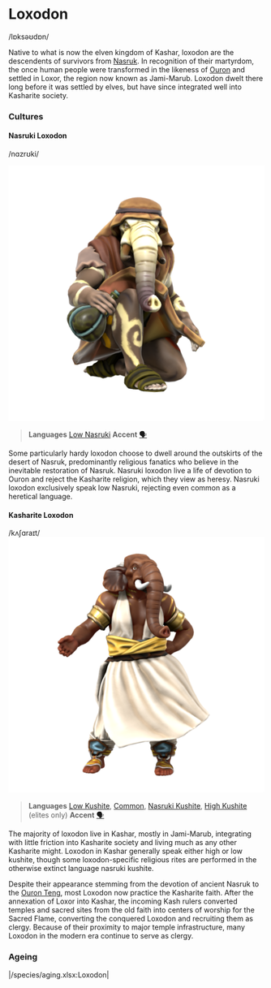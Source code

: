 # Loxodon
/lɒksəʊdɒn/

Native to what is now the elven kingdom of Kashar, loxodon are the descendents of survivors from [Nasruk](/places/nasruk). In recognition of their martyrdom, the once human people were transformed in the likeness of [Ouron](/cosmology/fey/major_fey/ouron.md) and settled in Loxor, the region now known as Jami-Marub. Loxodon dwelt there long before it was settled by elves, but have since integrated well into Kasharite society.

### Cultures

#### Nasruki Loxodon
/nɑzrʊki/

![](loxodon-nasruk.png)

> **Languages** [Low Nasruki](/languages/nasruki#low-nasruki)
> **Accent** [🗣️](https://www.dialectsarchive.com/iran-1)

Some particularly hardy loxodon choose to dwell around the outskirts of the desert of Nasruk, predominantly religious fanatics who believe in the inevitable restoration of Nasruk. Nasruki loxodon live a life of devotion to Ouron and reject the Kasharite religion, which they view as heresy. Nasruki loxodon exclusively speak low Nasruki, rejecting even common as a heretical language.

#### Kasharite Loxodon
/kʌʃɑraɪt/
![](loxodon-kashar.png)

> **Languages** [Low Kushite](/languages/kushite#low-kushite), [Common](/languages/common), [Nasruki Kushite](/languages/nasruki#nasruki-kushite), [High Kushite](/languages/kushite#high-kushite) (elites only)
> **Accent** [🗣️](https://www.dialectsarchive.com/india-2)

The majority of loxodon live in Kashar, mostly in Jami-Marub, integrating with little friction into Kasharite society and living much as any other Kasharite might. Loxodon in Kashar generally speak either high or low kushite, though some loxodon-specific religious rites are performed in the otherwise extinct language nasruki kushite.

Despite their appearance stemming from the devotion of ancient Nasruk to the [Ouron Teng](/cosmology/fey/major_fey/ouron.md), most Loxodon now practice the Kasharite faith. After the annexation of Loxor into Kashar, the incoming Kash rulers converted temples and sacred sites from the old faith into centers of worship for the Sacred Flame, converting the conquered Loxodon and recruiting them as clergy. Because of their proximity to major temple infrastructure, many Loxodon in the modern era continue to serve as clergy.

### Ageing
|/species/aging.xlsx:Loxodon|